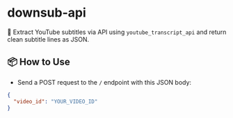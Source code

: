 # downsub-api

🎯 Extract YouTube subtitles via API using `youtube_transcript_api` and return clean subtitle lines as JSON.

## 📦 How to Use

- Send a POST request to the `/` endpoint with this JSON body:

```json
{
  "video_id": "YOUR_VIDEO_ID"
}
